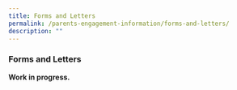 ```yaml
---
title: Forms and Letters
permalink: /parents-engagement-information/forms-and-letters/
description: ""
---
```

### Forms and Letters

**Work in progress.**